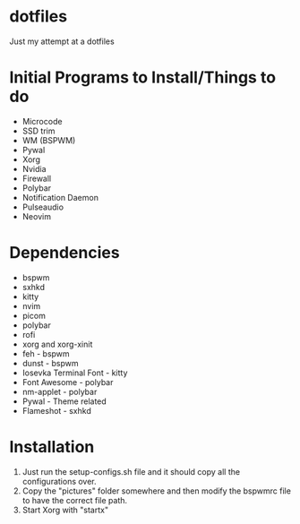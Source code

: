 # dotfiles
Just my attempt at a dotfiles

# Initial Programs to Install/Things to do
* Microcode
* SSD trim
* WM (BSPWM)
* Pywal
* Xorg
* Nvidia
* Firewall
* Polybar
* Notification Daemon
* Pulseaudio
* Neovim

# Dependencies
* bspwm
* sxhkd
* kitty
* nvim
* picom
* polybar
* rofi
* xorg and xorg-xinit
* feh - bspwm
* dunst - bspwm
* Iosevka Terminal Font - kitty
* Font Awesome - polybar
* nm-applet - polybar
* Pywal - Theme related
* Flameshot - sxhkd

# Installation
1. Just run the setup-configs.sh file and it should copy all the configurations over.
2. Copy the "pictures" folder somewhere and then modify the bspwmrc file to have the correct file path.
3. Start Xorg with "startx"
